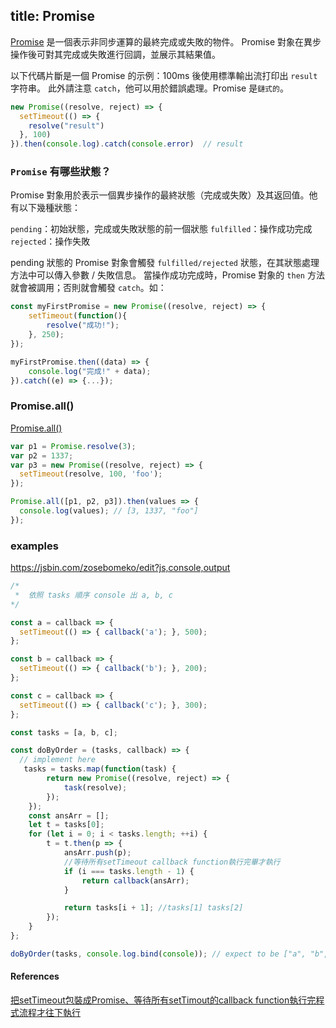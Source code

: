 title: Promise
---

[Promise](https://developer.mozilla.org/zh-TW/docs/Web/JavaScript/Guide/Using_promises) 是一個表示非同步運算的最終完成或失敗的物件。  Promise 對象在異步操作後可對其完成或失敗進行回調，並展示其結果值。

以下代碼片斷是一個 Promise 的示例：100ms 後使用標準輸出流打印出 `result` 字符串。
此外請注意 `catch`，他可以用於錯誤處理。Promise 是`鏈式的`。

```js
new Promise((resolve, reject) => {
  setTimeout(() => {
    resolve("result")
  }, 100)
}).then(console.log).catch(console.error)  // result
```

### `Promise` 有哪些狀態？

Promise 對象用於表示一個異步操作的最終狀態（完成或失敗）及其返回值。他有以下幾種狀態：

`pending`：初始狀態，完成或失敗狀態的前一個狀態
`fulfilled`：操作成功完成
`rejected`：操作失敗

pending 狀態的 Promise 對象會觸發 `fulfilled/rejected` 狀態，在其狀態處理方法中可以傳入參數 / 失敗信息。
當操作成功完成時，Promise 對象的 `then` 方法就會被調用；否則就會觸發 `catch`。如：

```js
const myFirstPromise = new Promise((resolve, reject) => {
    setTimeout(function(){
        resolve("成功!"); 
    }, 250);
});

myFirstPromise.then((data) => {
    console.log("完成!" + data);
}).catch((e) => {...});
```

### Promise​.all()

[Promise​.all()](https://developer.mozilla.org/zh-TW/docs/Web/JavaScript/Reference/Global_Objects/Promise/all) 

```js
var p1 = Promise.resolve(3);
var p2 = 1337;
var p3 = new Promise((resolve, reject) => {
  setTimeout(resolve, 100, 'foo');
}); 

Promise.all([p1, p2, p3]).then(values => { 
  console.log(values); // [3, 1337, "foo"] 
});
```

### examples

https://jsbin.com/zosebomeko/edit?js,console,output
```js
/* 
 *  依照 tasks 順序 console 出 a, b, c
*/

const a = callback => {
  setTimeout(() => { callback('a'); }, 500);
};

const b = callback => {
  setTimeout(() => { callback('b'); }, 200);
};

const c = callback => {
  setTimeout(() => { callback('c'); }, 300);
};

const tasks = [a, b, c];

const doByOrder = (tasks, callback) => {
  // implement here
   tasks = tasks.map(function(task) {
        return new Promise((resolve, reject) => {
            task(resolve);
        });
    });
    const ansArr = [];
    let t = tasks[0];
    for (let i = 0; i < tasks.length; ++i) {
        t = t.then(p => {
            ansArr.push(p);
            //等待所有setTimeout callback function執行完畢才執行
            if (i === tasks.length - 1) {
                return callback(ansArr);
            }

            return tasks[i + 1]; //tasks[1] tasks[2] 
        });
    }
};

doByOrder(tasks, console.log.bind(console)); // expect to be ["a", "b", "c"]
```

#### References

[把setTimeout包裝成Promise、等待所有setTimout的callback function執行完程式流程才往下執行](https://dotblogs.com.tw/shadow/2017/11/17/112535)